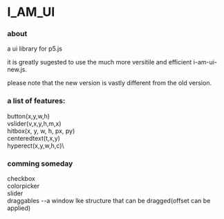 # I_AM_UI

### about
a ui library for p5.js

it is greatly sugested to use the much more versitile and efficient i-am-ui-new.js.

please note that the new version is vastly different from the old version.

### a list of features:
button(x,y,w,h)\
vslider(v,x,y,h,m,x)\
hitbox(x, y, w, h, px, py)\
centeredtext(t,x,y)\
hyperect(x,y,w,h,c)\

### comming someday
checkbox\
colorpicker\
slider\
draggables    --a window lke structure that can be dragged(offset can be applied)
